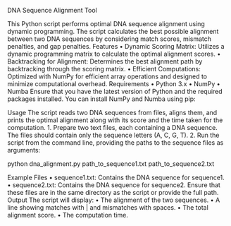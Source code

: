 DNA Sequence Alignment Tool

This Python script performs optimal DNA sequence alignment using dynamic programming. The script calculates the best possible alignment between two DNA sequences by considering match scores, mismatch penalties, and gap penalties.
Features
	•	Dynamic Scoring Matrix: Utilizes a dynamic programming matrix to calculate the optimal alignment scores.
	•	Backtracking for Alignment: Determines the best alignment path by backtracking through the scoring matrix.
	•	Efficient Computations: Optimized with NumPy for efficient array operations and designed to minimize computational overhead.
Requirements
	•	Python 3.x
	•	NumPy
	•	Numba
Ensure that you have the latest version of Python and the required packages installed. You can install NumPy and Numba using pip:

Usage
The script reads two DNA sequences from files, aligns them, and prints the optimal alignment along with its score and the time taken for the computation.
	1.	Prepare two text files, each containing a DNA sequence. The files should contain only the sequence letters (A, C, G, T).
	2.	Run the script from the command line, providing the paths to the sequence files as arguments:

python dna_alignment.py path_to_sequence1.txt path_to_sequence2.txt 

Example Files
	•	sequence1.txt: Contains the DNA sequence for sequence1.
	•	sequence2.txt: Contains the DNA sequence for sequence2.
Ensure that these files are in the same directory as the script or provide the full path.
Output
The script will display:
	•	The alignment of the two sequences.
	•	A line showing matches with | and mismatches with spaces.
	•	The total alignment score.
	•	The computation time.
